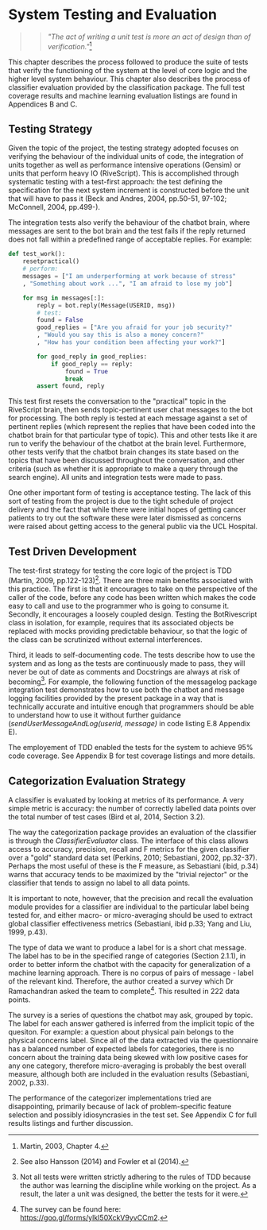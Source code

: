 # System Testing and Evaluation

>> *"The act of writing a unit test is more an act of design than of verification."*[^martin]

[^martin]: Martin, 2003, Chapter 4.

This chapter describes the process followed to produce the suite of tests that
verify the functioning of the system at the level of core logic and the higher
level system behaviour. This chapter also describes the process of
classifier evaluation provided by the classification package.
The full test coverage results and machine learning evaluation listings are found in
Appendices B and C.

## Testing Strategy

Given the topic of the project, the testing strategy adopted focuses on verifying
the behaviour of the individual units of code, the integration of units together
as well as performance intensive operations (Gensim) or units that perform heavy
IO (RiveScript).
This is accomplished through systematic testing
with a test-first approach: the test defining the specification for the next
system increment is constructed before the unit that will have to pass it
(Beck and Andres, 2004, pp.50-51, 97-102; McConnell, 2004, pp.499-).

The integration tests also verify the behaviour of the chatbot brain, where
messages are sent to the bot brain and the test fails if the reply returned
does not fall within a predefined range of acceptable replies. For example:

~~~ python
def test_work():
    resetpractical()
    # perform:
    messages = ["I am underperforming at work because of stress"
    , "Something about work ...", "I am afraid to lose my job"]

    for msg in messages[:]:
        reply = bot.reply(Message(USERID, msg))
        # test:
        found = False
        good_replies = ["Are you afraid for your job security?"
        , "Would you say this is also a money concern?"
        , "How has your condition been affecting your work?"]

        for good_reply in good_replies:
            if good_reply == reply:
                found = True
                break
        assert found, reply
~~~
This test first resets the conversation to the "practical" topic in the RiveScript
brain, then sends topic-pertinent user chat messages to the bot for processing.
The both reply is tested at each message against a set of pertinent replies (which
    represent the replies that have been coded into the chatbot
  brain for that particular type of topic). This and other tests like it are
  run to verify the behaviour of the chatbot at
the brain level.
Furthermore, other tests verify that the chatbot brain changes its state based
on the topics that have been discussed throughout the conversation, and other
criteria (such as whether it is appropriate to make a query through the search
  engine). All units and integration tests were made to pass.

One other important form of testing is acceptance testing. The lack of this sort
of testing from the project is due to the tight schedule of project delivery and
the fact that while there were initial hopes of getting cancer patients to try
out the software these were later dismissed as concerns were raised about
getting access to the general public via the UCL Hospital.

## Test Driven Development

The test-first strategy for testing the core logic of the project is TDD (Martin, 2009, pp.122-123)[^TDD].
There are three main benefits associated with this practice. The first is that
it encourages to take on the perspective of the caller of the code, before any
code has been written which makes the code easy to call and use to the programmer
who is going to consume it. Secondly, it encourages a loosely coupled design.
Testing the BotRivescript class in isolation, for example, requires that its
associated objects be replaced with mocks providing predictable behaviour, so
that the logic of the class can be scrutinized without external interferences.

Third, it leads to self-documenting code. The tests
describe how to use the system and as long as the tests
are continuously made to pass, they will never be out of date as comments and
Docstrings are always at risk of becoming[^notall].
For example, the following function of the messagelog package
integration test demonstrates how to use both the chatbot and message
logging facilities provided by the present package in a way that is technically
accurate and intuitive
enough that programmers should be able to understand how to use
it without further guidance (*sendUserMessageAndLog(userid, message)* in code listing E.8 Appendix E).

[^TDD]: See also Hansson (2014) and Fowler et al (2014).

[^notall]: Not all tests were written strictly adhering to the rules of TDD because the author was learning
the discipline while working on the project.
As a result, the later a unit was designed, the better the tests for it were.

The employement of TDD enabled the tests for the system to achieve 95% code coverage.
See Appendix B for test coverage listings and more details.

## Categorization Evaluation Strategy

A classifier is evaluated by looking at metrics of its performance.
A very simple metric is accuracy: the number of correctly labelled
data points over the total number of test cases (Bird et al, 2014, Section 3.2).

The way the categorization package provides an evaluation of the classifier is
through the *ClassifierEvaluator* class. The interface of this class allows access
to accuracy, precision, recall and F metrics for the given classifier over a
"gold" standard data set (Perkins, 2010; Sebastiani, 2002, pp.32-37). Perhaps the most useful of these is
the F measure, as Sebastiani (ibid, p.34) warns that accuracy tends to be
maximized by the "trivial rejector" or the classifier that tends to assign no label
to all data points.

It is important to note, however, that the precision and recall the evaluation
module provides for a classifier are individual to the particular
label being tested for, and either macro- or micro-averaging should be used
to extract global classifier effectiveness metrics (Sebastiani, ibid p.33;
Yang and Liu, 1999, p.43).

The type of data we want to produce a label for is a short chat
message. The label has to be in the specified range of categories (Section 2.1.1), in order to
better inform the chatbot with the capacity for generalization of a machine learning
approach. There is no corpus of pairs of message - label of the relevant kind.
Therefore, the author created a survey which Dr Ramachandran asked the team to
complete[^survey].
This resulted in 222 data points.

[^survey]: The survey can be found here: <https://goo.gl/forms/ylkI50XckV9yvCCm2>.

The survey is a series of questions the chatbot may ask, grouped by topic. The
label for each answer gathered is inferred from the implicit topic of the quesiton.
For example: a question about physical pain belongs to the physical concerns label.
Since all of the data extracted via the questionnaire
has a balanced number of expected labels for categories, there is no
concern about the training data being skewed with low positive cases for any one
category, therefore micro-averaging is probably the best overall measure, although both are
included in the evaluation results (Sebastiani, 2002, p.33).

The performance of the categorizer implementations tried
are disappointing, primarily because of lack of problem-specific feature selection
and possibly idiosyncrasies in the test set. See Appendix C for full results listings
and further discussion.
